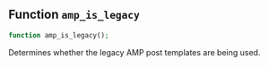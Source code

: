 ## Function `amp_is_legacy`

```php
function amp_is_legacy();
```

Determines whether the legacy AMP post templates are being used.

